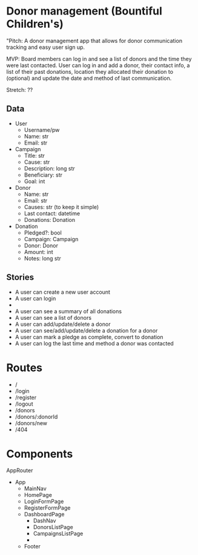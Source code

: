 # Donor management (Bountiful Children's)

"Pitch: A donor management app that allows for donor communication tracking and easy user sign up.

MVP: Board members can log in and see a list of donors and the time they were last contacted. User can log in and add a donor, their contact info, a list of their past donations, location they allocated their donation to (optional) and update the date and method of last communication.

Stretch: ??

## Data

- User
  - Username/pw
  - Name: str
  - Email: str
- Campaign
  - Title: str
  - Cause: str
  - Description: long str
  - Beneficiary: str
  - Goal: int
- Donor
  - Name: str
  - Email: str
  - Causes: str (to keep it simple)
  - Last contact: datetime
  - Donations: Donation
- Donation
  - Pledged?: bool
  - Campaign: Campaign
  - Donor: Donor
  - Amount: int
  - Notes: long str

## Stories

- A user can create a new user account
- A user can login
-
- A user can see a summary of all donations
- A user can see a list of donors
- A user can add/update/delete a donor
- A user can see/add/update/delete a donation for a donor
- A user can mark a pledge as complete, convert to donation
- A user can log the last time and method a donor was contacted

# Routes

- /
- /login
- /register
- /logout
- /donors
- /donors/:donorId
- /donors/new
- /404

# Components

AppRouter

- App
  - MainNav
  - HomePage
  - LoginFormPage
  - RegisterFormPage
  - DashboardPage
    - DashNav
    - DonorsListPage
    - CampaignsListPage
    -
  - Footer
